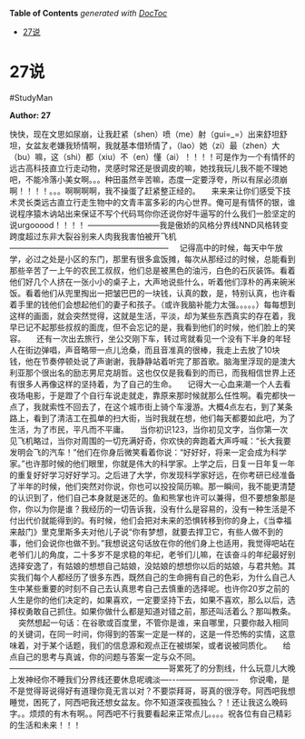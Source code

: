 <!-- START doctoc generated TOC please keep comment here to allow auto update -->
<!-- DON'T EDIT THIS SECTION, INSTEAD RE-RUN doctoc TO UPDATE -->
**Table of Contents**  *generated with [DocToc](https://github.com/thlorenz/doctoc)*

- [27说](#27%E8%AF%B4)

<!-- END doctoc generated TOC please keep comment here to allow auto update -->

# 27说
#StudyMan

**Author: 27**

快快，现在文思如尿崩，让我赶紧（shen）喷（me）射（gui=_=）出来舒坦舒坦，女盆友老嫌我矫情啊，我就基本借矫情了，（lao）她（zi）最（zhen）大（bu）嘛，这（shi）都（xiu）不（en）懂（ai）！！！！可是作为一个有情怀的远古高科技直立行走动物，灵感时常还是很调皮的嘛，她找我玩儿我不能不理她吧，不能冷落小美女啊。。。种田虽然辛苦嘛，态度一定要浮夸，所以有尿必须崩啊！！！！。。。啊啊啊啊，我不操蛋了赶紧整正经的。
    来来来让你们感受下技术灵长类远古直立行走生物中的文青丰富多彩的内心世界。俺可是有情怀的银，谁说程序猿木讷站出来保证不写个代码骂你你还说你好牛逼写的什么我们一脸坚定的说urgooood！！！！
—————————我是傲娇的风格分界线NND风格转变跨度超过东非大裂谷别来人肉我我害怕被开飞机————————————————————
    记得高中的时候，每天中午放学，必过之处是小区的东门，那里有很多盒饭摊，每次从那经过的时候，总能看到那些辛苦了一上午的农民工叔叔，他们总是被黑色的油污，白色的石灰装饰。看着他们好几个人挤在一张小小的桌子上，大声地说些什么，听着他们淳朴的再来碗米饭。看着他们从兜里掏出一把皱巴巴的一块钱，认真的数，是，特别认真，也许看着手里的钱他们会想起他们的妻子和孩子。（或许我脑补能力太强。。。。。）每每想到这样的画面，就会突然觉得，这就是生活，平淡，却为某些东西真实的存在着，我早已记不起那些叔叔的面庞，但不会忘记的是，我看到他们的时候，他们脸上的笑容。
    还有一次出去旅行，坐公交刚下车，转过弯就看见一个没有下半身的年轻人在街边弹唱，声音略带一点儿沧桑，而且音准真的很棒，我走上去放了10块钱，他在节奏停顿处说了声谢谢，我静静站着听完了那首歌。脑海里浮现的是澳大利亚那个很出名的励志男尼克胡哲。这也仅仅是我看到的而已，而我相信世界上还有很多人再像这样的坚持着，为了自己的生命。
    记得大一心血来潮一个人去看夜场电影，于是蹬了个自行车说走就走，靠原来那时候就那么任性啊。看完都快一点了，我就索性不回去了，在这个城市街上骑个车漫游。大概4点左右，到了某条路上，看到了清洁工在孤单的扫大街，当时我就在想，他们每天都要如此吧，为了生活，为了市民，平凡而不平庸。
    当你初识123，当你初见文字，当你第一次见飞机略过，当你对周围的一切充满好奇，你欢快的奔跑着大声呼喊：“长大我要发明会飞的汽车！”他们在你身后微笑看着你说：“好好好，将来一定会成为科学家。”也许那时候的他们眼里，你就是伟大的科学家。上学之后，日复一日年复一年的重复好好学习好好学习。之后进了大学，你发现科学家好远，在你考研已经准备了半年的时候，他们突然对你说，你也可以投投简历嘛。那一瞬间，我不能更清楚的认识到了，他们自己本身就是迷茫的。鱼和熊掌也许可以兼得，但不要想象那是你，你以为你是谁？我经历的一切告诉我，没有什么是容易的，没有一种生活是不付出代价就能得到的。有时候，他们会把对未来的恐惧转移到你的身上，《当幸福来敲门》里克里斯多夫对他儿子说“你有梦想，就要去捍卫它，有些人做不到的事，他们会说你也做不到。”我想说这句话放在你的他们身上也适用，我觉得吧站在老爷们儿的角度，二十多岁不是求稳的年纪，老爷们儿嘛，在该奋斗的年纪最好别选择安逸了，有姑娘的想想自己姑娘，没姑娘的想想你以后的姑娘，与君共勉。其实我们每个人都经历了很多东西，既然自己的生命拥有自己的色彩，为什么自己人生中某些重要的时刻不自己去认真思考自己去慎重的选择呢。也许你20岁之前的人生是你的他们决定的，如果喜欢，一定要坚持下去，如果不喜欢，那么以后，选择权勇敢自己抓住。如果你做什么都是知道对错之前，那还叫活着么？那叫教条。
    突然想起一句话：在谷歌或百度里，不管你是谁，来自哪里，只要你敲入相同的关键词，在同一时间，你得到的答案一定是一样的，这是一件恐怖的实情，这意味着，对于某个话题，我们的信息源和观点正在被绑架，或者说被同质化。
    给点自己的思考与真诚，你的问题与答案一定与众不同。
————————————————————哥累死了的分割线，什么玩意儿大晚上发神经你不睡我们分界线还要休息呢魂淡—---———————-
    你说嘞，是不是觉得哥说得好有道理你竟无言以对？不要崇拜哥，哥真的很浮夸。阿西吧我想睡觉，困死了，阿西吧我还想女盆友。你不知道深夜孤独么？！还让我这么晚码字。。烦烦的有木有啊。。阿西吧不行我要看起来正常点儿。。。。祝各位有自己精彩的生活和未来！！！